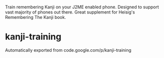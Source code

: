 Train remembering Kanji on your J2ME enabled phone. Designed to support vast majority of phones out there. Great supplement for Heisig's Remembering The Kanji book.

# kanji-training
Automatically exported from code.google.com/p/kanji-training
